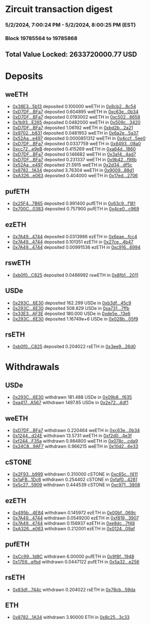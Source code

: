 # Zircuit transaction digest
### 5/2/2024, 7:00:24 PM - 5/2/2024, 8:00:25 PM (EST)
### Block 19785564 to 19785868

## Total Value Locked: 2633720000.77 USD

# Deposits
## weETH
- [0x38E3...5b13](https://etherscan.io/address/0x38E323303c9e346A1106f88755294fbceDf45b13) deposited 0.100000 weETH in [0x8cb2...8c54](https://etherscan.io/tx/0x38E323303c9e346A1106f88755294fbceDf45b13)
- [0xD7DF...BFa7](https://etherscan.io/address/0xD7DF7E085214743530afF339aFC420c7c720BFa7) deposited 0.604895 weETH in [0xc63e...0b34](https://etherscan.io/tx/0xD7DF7E085214743530afF339aFC420c7c720BFa7)
- [0xD7DF...BFa7](https://etherscan.io/address/0xD7DF7E085214743530afF339aFC420c7c720BFa7) deposited 0.0193002 weETH in [0xc502...8658](https://etherscan.io/tx/0xD7DF7E085214743530afF339aFC420c7c720BFa7)
- [0x1b93...E265](https://etherscan.io/address/0x1b93fC76863A457cA857bFb36FdFb3eA35d6E265) deposited 0.0482000 weETH in [0x509c...3420](https://etherscan.io/tx/0x1b93fC76863A457cA857bFb36FdFb3eA35d6E265)
- [0xD7DF...BFa7](https://etherscan.io/address/0xD7DF7E085214743530afF339aFC420c7c720BFa7) deposited 1.06192 weETH in [0xbd2b...2a21](https://etherscan.io/tx/0xD7DF7E085214743530afF339aFC420c7c720BFa7)
- [0x9702...b831](https://etherscan.io/address/0x970242EC6585Ef1CdBD6A360016Ddf2b94adb831) deposited 0.0481953 weETH in [0x6a2e...5a37](https://etherscan.io/tx/0x970242EC6585Ef1CdBD6A360016Ddf2b94adb831)
- [0x52Aa...e497](https://etherscan.io/address/0x52Aa899454998Be5b000Ad077a46Bbe360F4e497) deposited 0.0000851312 weETH in [0x4ccf...5ee0](https://etherscan.io/tx/0x52Aa899454998Be5b000Ad077a46Bbe360F4e497)
- [0xD7DF...BFa7](https://etherscan.io/address/0xD7DF7E085214743530afF339aFC420c7c720BFa7) deposited 0.0337759 weETH in [0x8493...08a0](https://etherscan.io/tx/0xD7DF7E085214743530afF339aFC420c7c720BFa7)
- [0xcc72...e9eB](https://etherscan.io/address/0xcc720bB422F0fC1081ED72Ab5f47524E70B3e9eB) deposited 0.415269 weETH in [0xa64d...1860](https://etherscan.io/tx/0xcc720bB422F0fC1081ED72Ab5f47524E70B3e9eB)
- [0xD7DF...BFa7](https://etherscan.io/address/0xD7DF7E085214743530afF339aFC420c7c720BFa7) deposited 0.146682 weETH in [0x3a14...4ad7](https://etherscan.io/tx/0xD7DF7E085214743530afF339aFC420c7c720BFa7)
- [0xD7DF...BFa7](https://etherscan.io/address/0xD7DF7E085214743530afF339aFC420c7c720BFa7) deposited 0.231337 weETH in [0x9b42...f98b](https://etherscan.io/tx/0xD7DF7E085214743530afF339aFC420c7c720BFa7)
- [0x52Aa...e497](https://etherscan.io/address/0x52Aa899454998Be5b000Ad077a46Bbe360F4e497) deposited 21.5915 weETH in [0x2d34...df5c](https://etherscan.io/tx/0x52Aa899454998Be5b000Ad077a46Bbe360F4e497)
- [0x8782...1A34](https://etherscan.io/address/0x87828B2F0c97E03eff9eb5bCED20f33d20941A34) deposited 3.76304 weETH in [0x9009...88d1](https://etherscan.io/tx/0x87828B2F0c97E03eff9eb5bCED20f33d20941A34)
- [0xA326...e063](https://etherscan.io/address/0xA3268eDfd84415472D9c30eCdEBa487f865Ee063) deposited 0.404000 weETH in [0x17ed...2706](https://etherscan.io/tx/0xA3268eDfd84415472D9c30eCdEBa487f865Ee063)
## pufETH
- [0x25F4...7B65](https://etherscan.io/address/0x25F4f1361B3a60ddaa0cc525917a7A23665E7B65) deposited 0.991400 pufETH in [0x63c9...f181](https://etherscan.io/tx/0x25F4f1361B3a60ddaa0cc525917a7A23665E7B65)
- [0x700C...0383](https://etherscan.io/address/0x700C367b7017841F40C261320dF62eFA00d50383) deposited 0.757900 pufETH in [0x4ce0...c969](https://etherscan.io/tx/0x700C367b7017841F40C261320dF62eFA00d50383)
## ezETH
- [0x7A49...4744](https://etherscan.io/address/0x7A493Be5c2ce014cD049Bf178a1ac0Db1B434744) deposited 0.0313986 ezETH in [0x6eae...fcc4](https://etherscan.io/tx/0x7A493Be5c2ce014cD049Bf178a1ac0Db1B434744)
- [0x7A49...4744](https://etherscan.io/address/0x7A493Be5c2ce014cD049Bf178a1ac0Db1B434744) deposited 0.101351 ezETH in [0x27ce...4b47](https://etherscan.io/tx/0x7A493Be5c2ce014cD049Bf178a1ac0Db1B434744)
- [0x7A49...4744](https://etherscan.io/address/0x7A493Be5c2ce014cD049Bf178a1ac0Db1B434744) deposited 0.00991536 ezETH in [0xc916...6994](https://etherscan.io/tx/0x7A493Be5c2ce014cD049Bf178a1ac0Db1B434744)
## rswETH
- [0xb0f0...C825](https://etherscan.io/address/0xb0f0a403095FFc4ddC80D28b1E5Ce7A8E307C825) deposited 0.0466992 rswETH in [0x8fb1...2011](https://etherscan.io/tx/0xb0f0a403095FFc4ddC80D28b1E5Ce7A8E307C825)
## USDe
- [0x293C...6E30](https://etherscan.io/address/0x293C6937D8D82e05B01335F7B33FBA0c8e256E30) deposited 162.299 USDe in [0xb3df...45c9](https://etherscan.io/tx/0x293C6937D8D82e05B01335F7B33FBA0c8e256E30)
- [0x293C...6E30](https://etherscan.io/address/0x293C6937D8D82e05B01335F7B33FBA0c8e256E30) deposited 508.829 USDe in [0xa731...7ffb](https://etherscan.io/tx/0x293C6937D8D82e05B01335F7B33FBA0c8e256E30)
- [0x33E3...AF3E](https://etherscan.io/address/0x33E3112A63d955a2e9605023A76de8856602AF3E) deposited 180.000 USDe in [0xde5e...13e6](https://etherscan.io/tx/0x33E3112A63d955a2e9605023A76de8856602AF3E)
- [0x293C...6E30](https://etherscan.io/address/0x293C6937D8D82e05B01335F7B33FBA0c8e256E30) deposited 1.16749e+6 USDe in [0x028b...05f9](https://etherscan.io/tx/0x293C6937D8D82e05B01335F7B33FBA0c8e256E30)
## rsETH
- [0xb0f0...C825](https://etherscan.io/address/0xb0f0a403095FFc4ddC80D28b1E5Ce7A8E307C825) deposited 0.204022 rsETH in [0x3ee9...26d0](https://etherscan.io/tx/0xb0f0a403095FFc4ddC80D28b1E5Ce7A8E307C825)
# Withdrawals
## USDe
- [0x293C...6E30](https://etherscan.io/address/0x293C6937D8D82e05B01335F7B33FBA0c8e256E30) withdrawn 181.488 USDe in [0x09b8...f635](https://etherscan.io/tx/0x293C6937D8D82e05B01335F7B33FBA0c8e256E30)
- [0xa417...A567](https://etherscan.io/address/0xa417100dDCD35787E6C0598e63db45EF5ECCA567) withdrawn 1497.85 USDe in [0x2e72...4df1](https://etherscan.io/tx/0xa417100dDCD35787E6C0598e63db45EF5ECCA567)
## weETH
- [0xD7DF...BFa7](https://etherscan.io/address/0xD7DF7E085214743530afF339aFC420c7c720BFa7) withdrawn 0.220464 weETH in [0xc63e...0b34](https://etherscan.io/tx/0xD7DF7E085214743530afF339aFC420c7c720BFa7)
- [0x1244...d24E](https://etherscan.io/address/0x1244d96845D94B3d1A550110A5C97Ef018F4d24E) withdrawn 13.5731 weETH in [0xf2d0...4e3f](https://etherscan.io/tx/0x1244d96845D94B3d1A550110A5C97Ef018F4d24E)
- [0xf244...F35a](https://etherscan.io/address/0xf244E9A71F1e6362b510080A9F883d05B42dF35a) withdrawn 0.984800 weETH in [0x078c...cda9](https://etherscan.io/tx/0xf244E9A71F1e6362b510080A9F883d05B42dF35a)
- [0x24C8...9AF7](https://etherscan.io/address/0x24C8D5288c5e835A6905a5594026Bf0DbD449AF7) withdrawn 0.966215 weETH in [0x10d2...6e33](https://etherscan.io/tx/0x24C8D5288c5e835A6905a5594026Bf0DbD449AF7)
## cSTONE
- [0x2F93...b999](https://etherscan.io/address/0x2F932aF4c61920D86C39A856576Db7ACC9b6b999) withdrawn 0.310000 cSTONE in [0xc65c...f411](https://etherscan.io/tx/0x2F932aF4c61920D86C39A856576Db7ACC9b6b999)
- [0x1aFB...1Dc6](https://etherscan.io/address/0x1aFBFB9BFa6AaA2AdbD4441f0c6600e64E861Dc6) withdrawn 0.254402 cSTONE in [0xfaf0...4281](https://etherscan.io/tx/0x1aFBFB9BFa6AaA2AdbD4441f0c6600e64E861Dc6)
- [0x5c27...5909](https://etherscan.io/address/0x5c27bF790C170151e4631d25176b26750B0c5909) withdrawn 0.444539 cSTONE in [0xc971...3808](https://etherscan.io/tx/0x5c27bF790C170151e4631d25176b26750B0c5909)
## ezETH
- [0x495b...4E84](https://etherscan.io/address/0x495bf573083529e172F174871Bf4655Dc75e4E84) withdrawn 0.145972 ezETH in [0x00bf...069c](https://etherscan.io/tx/0x495bf573083529e172F174871Bf4655Dc75e4E84)
- [0x7A49...4744](https://etherscan.io/address/0x7A493Be5c2ce014cD049Bf178a1ac0Db1B434744) withdrawn 0.0549200 ezETH in [0xf819...3907](https://etherscan.io/tx/0x7A493Be5c2ce014cD049Bf178a1ac0Db1B434744)
- [0x7A49...4744](https://etherscan.io/address/0x7A493Be5c2ce014cD049Bf178a1ac0Db1B434744) withdrawn 0.156937 ezETH in [0xe8dc...7f48](https://etherscan.io/tx/0x7A493Be5c2ce014cD049Bf178a1ac0Db1B434744)
- [0xA326...e063](https://etherscan.io/address/0xA3268eDfd84415472D9c30eCdEBa487f865Ee063) withdrawn 0.212001 ezETH in [0x0124...09af](https://etherscan.io/tx/0xA3268eDfd84415472D9c30eCdEBa487f865Ee063)
## pufETH
- [0xCc99...1d8C](https://etherscan.io/address/0xCc9938fC6a46C84970c37fEa4a109F1823a91d8C) withdrawn 6.00000 pufETH in [0x9f8f...1948](https://etherscan.io/tx/0xCc9938fC6a46C84970c37fEa4a109F1823a91d8C)
- [0x17E6...efbd](https://etherscan.io/address/0x17E6eB50D5150581E2f73aFe941A50f30eB4efbd) withdrawn 0.0447122 pufETH in [0x5a32...e256](https://etherscan.io/tx/0x17E6eB50D5150581E2f73aFe941A50f30eB4efbd)
## rsETH
- [0x83df...744c](https://etherscan.io/address/0x83df00654A2673D40e4BcbB4B3a3b7A0C520744c) withdrawn 0.204022 rsETH in [0x78cb...59da](https://etherscan.io/tx/0x83df00654A2673D40e4BcbB4B3a3b7A0C520744c)
## ETH
- [0x8782...1A34](https://etherscan.io/address/0x87828B2F0c97E03eff9eb5bCED20f33d20941A34) withdrawn 3.90000 ETH in [0x8c25...3c33](https://etherscan.io/tx/0x87828B2F0c97E03eff9eb5bCED20f33d20941A34)
